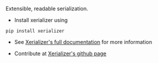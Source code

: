 Extensible, readable serialization.


* Install xerializer using

```
pip install xerializer
```


* See [Xerializer's full documentation](https://xerializer.readthedocs.io/en/latest/) for more information


* Contribute at [Xerializer's github page](https://github.com/zepedaj/xerializer)



